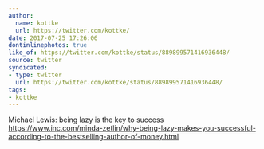 ```yaml
---
author:
  name: kottke
  url: https://twitter.com/kottke/
date: 2017-07-25 17:26:06
dontinlinephotos: true
like_of: https://twitter.com/kottke/status/889899571416936448/
source: twitter
syndicated:
- type: twitter
  url: https://twitter.com/kottke/status/889899571416936448/
tags:
- kottke
---
```


Michael Lewis: being lazy is the key to success https://www.inc.com/minda-zetlin/why-being-lazy-makes-you-successful-according-to-the-bestselling-author-of-money.html